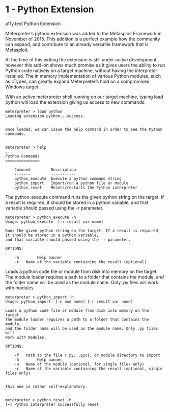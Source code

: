 # 1 - Python Extension

a11y.text Python Extension

Meterpreter’s python extension was added to the Metasploit Framework in November of 2015. This addition is a perfect example how the community can expand, and contribute to an already versatile framework that is Metasploit.

At the time of this writing the extension is still under active development, however this add-on shows much promise as it gives users the ability to run Python code natively on a target machine, without having the interpreter installed. The in memory implementation of various Python modules, such as cTypes, can greatly expand Meterpreter’s hold on a compromised Windows target.

With an active meterpreter shell running on our target machine, typing load python will load the extension giving us access to new commands.

```
meterpreter > load python
Loading extension python...success.


Once loaded, we can issue the help command in order to see the Python commands.


meterpreter > help
...
Python Commands
===============

    Command         Description
    -------         -----------
    python_execute  Execute a python command string
    python_import   Import/run a python file or module
    python_reset    Resets/restarts the Python interpreter
```

The python_execute command runs the given python string on the target. If a result is required, it should be stored in a python variable, and that variable should passed using the -r parameter.

```
meterpreter > python_execute -h
Usage: python_execute  [-r result var name]

Runs the given python string on the target. If a result is required, it should be stored in a python variable,
and that variable should passed using the -r parameter.

OPTIONS:

    -h        Help banner
    -r   Name of the variable containing the result (optional)
```


Loads a python code file or module from disk into memory on the target. The module loader requires a path to a folder that contains the module, and the folder name will be used as the module name. Only .py files will work with modules.

```
meterpreter > python_import -h
Usage: python_import  [-n mod name] [-r result var name]

Loads a python code file or module from disk into memory on the target.
The module loader requires a path to a folder that contains the module,
and the folder name will be used as the module name. Only .py files will
work with modules.

OPTIONS:

    -f   Path to the file (.py, .pyc), or module directory to import
    -h        Help banner
    -n   Name of the module (optional, for single files only)
    -r   Name of the variable containing the result (optional, single files only)


This one is rather self-explanatory.


meterpreter > python_reset -h
[+] Python interpreter successfully reset
```